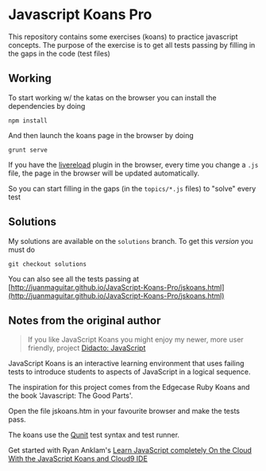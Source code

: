 # Javascript Koans Pro

This repository contains some exercises (koans) to practice javascript concepts. The purpose of the exercise is to get all tests passing by filling in the gaps in the code (test files)

## Working

To start working w/ the katas on the browser you can install the dependencies by doing

    npm install

And then launch the koans page in the browser by doing

    grunt serve

If you have the [livereload](https://chrome.google.com/webstore/detail/livereload/jnihajbhpnppcggbcgedagnkighmdlei) plugin in the browser, every time you change a `.js` file, the page in the browser will be updated automatically.

So you can start filling in the gaps (in the `topics/*.js` files) to "solve" every test

## Solutions

My solutions are available on the `solutions` branch. To get this _version_ you must do

    git checkout solutions

You can also see all the tests passing at [http://juanmaguitar.github.io/JavaScript-Koans-Pro/jskoans.html](http://juanmaguitar.github.io/JavaScript-Koans-Pro/jskoans.html)

## Notes from the original author

> If you like JavaScript Koans you might enjoy my newer, more user friendly, project [Didacto: JavaScript](http://javascript.didacto.net/)

JavaScript Koans is an interactive learning environment that uses failing tests to introduce students to aspects of JavaScript in a logical sequence. 

The inspiration for this project comes from the Edgecase Ruby Koans and the book 'Javascript: The Good Parts'.

Open the file jskoans.htm in your favourite browser and make the tests pass.

The koans use the [Qunit](http://qunitjs.com/) test syntax and test runner. 

Get started with Ryan Anklam's [Learn JavaScript completely On the Cloud With the JavaScript Koans and Cloud9 IDE](http://blog.bittersweetryan.com/2011/08/learn-some-javascript-completely-on.html)

